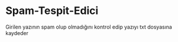 # Spam-Tespit-Edici
Girilen yazının spam olup olmadığını kontrol edip yazıyı txt dosyasına kaydeder
